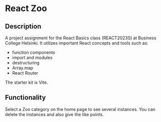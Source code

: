 # React Zoo

## Description

A project assignment for the React Basics class (REACT2023S) at Business College Helsinki. It utilizes important React concepts and tools such as:

- function components
- import and modules
- destructuring
- Array.map
- React Router

The starter kit is Vite.

## Functionality

Select a Zoo category on the home page to see several instances. You can delete the instances and also give the like points.
